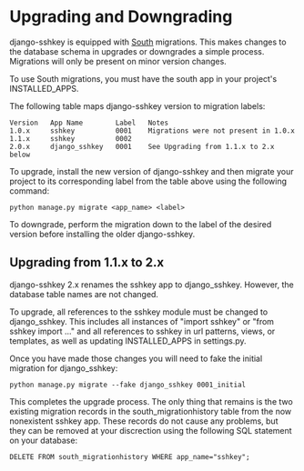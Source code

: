 Upgrading and Downgrading
=========================

django-sshkey is equipped with [South][1] migrations.  This makes changes to
the database schema in upgrades or downgrades a simple process.  Migrations
will only be present on minor version changes.

To use South migrations, you must have the south app in your project's
INSTALLED_APPS.

The following table maps django-sshkey version to migration labels:

    Version   App Name        Label   Notes
    1.0.x     sshkey          0001    Migrations were not present in 1.0.x
    1.1.x     sshkey          0002
    2.0.x     django_sshkey   0001    See Upgrading from 1.1.x to 2.x below


To upgrade, install the new version of django-sshkey and then migrate your
project to its corresponding label from the table above using the following
command:

    python manage.py migrate <app_name> <label>

To downgrade, perform the migration down to the label of the desired version
before installing the older django-sshkey.


Upgrading from 1.1.x to 2.x
---------------------------

django-sshkey 2.x renames the sshkey app to django_sshkey.  However, the
database table names are not changed.

To upgrade, all references to the sshkey module must be changed to
django_sshkey.  This includes all instances of "import sshkey" or
"from sshkey import ..." and all references to sshkey in url patterns, views,
or templates, as well as updating INSTALLED_APPS in settings.py.

Once you have made those changes you will need to fake the initial migration
for django_sshkey:

    python manage.py migrate --fake django_sshkey 0001_initial

This completes the upgrade process.  The only thing that remains is the two
existing migration records in the south_migrationhistory table from the now
nonexistent sshkey app.  These records do not cause any problems, but they can
be removed at your discrection using the following SQL statement on your
database:

    DELETE FROM south_migrationhistory WHERE app_name="sshkey";

[1]: http://south.aeracode.org/
